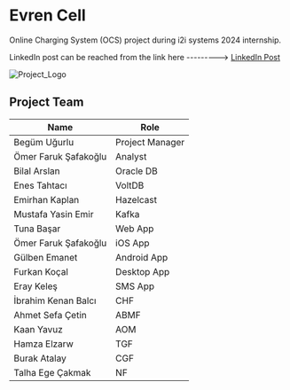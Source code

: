 # Evren Cell

Online Charging System (OCS) project during i2i systems 2024 internship.

LinkedIn post can be reached from the link here ---------> [LinkedIn Post](https://www.linkedin.com/posts/begum-ugurlu_online-charging-system-project-begum-ugurlu-activity-7231321564045033472-BdcB?utm_source=share&utm_medium=member_android)

![Project_Logo](https://github.com/i2i-Interns-2024/Evren-Cell/blob/main/DesktopApp%2Fsrc%2Fmain%2Fresources%2Flogo.jpg)

## Project Team

| Name                        | Role                      |
|-----------------------------|---------------------------|
| Begüm Uğurlu                | Project Manager           |
| Ömer Faruk Şafakoğlu        | Analyst                   |
| Bilal Arslan                | Oracle DB                 |
| Enes Tahtacı                | VoltDB                 |
| Emirhan Kaplan              | Hazelcast                    |
| Mustafa Yasin Emir          | Kafka                     |
| Tuna Başar                  | Web App                   |
| Ömer Faruk Şafakoğlu        | iOS App                   |
| Gülben Emanet               | Android App               |
| Furkan Koçal                | Desktop App               |
| Eray Keleş                  | SMS App                   |
| İbrahim Kenan Balcı         | CHF                   |
| Ahmet Sefa Çetin            | ABMF                   |
| Kaan Yavuz                  | AOM                    |
| Hamza Elzarw                | TGF                       |
| Burak Atalay                | CGF                       |
| Talha Ege Çakmak            | NF                        | 
